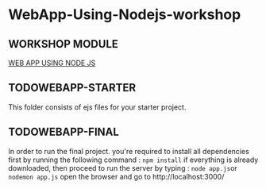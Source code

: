 # WebApp-Using-Nodejs-workshop
## WORKSHOP MODULE
[WEB APP USING NODE JS](https://github.com/ilham-mmr/WebApp-Using-Nodejs-workshop/blob/main/web%20app%20using%20nodejs.pdf)
## TODOWEBAPP-STARTER
This folder consists of ejs files for your starter project.
## TODOWEBAPP-FINAL
In order to run the final project. you're required to install all dependencies first by running the following command : `npm install`
if everything is already downloaded, then proceed to run the server by typing : `node app.js`or `nodemon app.js`
open the browser and go to http://localhost:3000/
